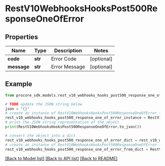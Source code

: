 # RestV10WebhooksHooksPost500ResponseOneOfError


## Properties

Name | Type | Description | Notes
------------ | ------------- | ------------- | -------------
**code** | **str** | Error Code | [optional] 
**message** | **str** | Error Message | [optional] 

## Example

```python
from procore_sdk.models.rest_v10_webhooks_hooks_post500_response_one_of_error import RestV10WebhooksHooksPost500ResponseOneOfError

# TODO update the JSON string below
json = "{}"
# create an instance of RestV10WebhooksHooksPost500ResponseOneOfError from a JSON string
rest_v10_webhooks_hooks_post500_response_one_of_error_instance = RestV10WebhooksHooksPost500ResponseOneOfError.from_json(json)
# print the JSON string representation of the object
print(RestV10WebhooksHooksPost500ResponseOneOfError.to_json())

# convert the object into a dict
rest_v10_webhooks_hooks_post500_response_one_of_error_dict = rest_v10_webhooks_hooks_post500_response_one_of_error_instance.to_dict()
# create an instance of RestV10WebhooksHooksPost500ResponseOneOfError from a dict
rest_v10_webhooks_hooks_post500_response_one_of_error_from_dict = RestV10WebhooksHooksPost500ResponseOneOfError.from_dict(rest_v10_webhooks_hooks_post500_response_one_of_error_dict)
```
[[Back to Model list]](../README.md#documentation-for-models) [[Back to API list]](../README.md#documentation-for-api-endpoints) [[Back to README]](../README.md)


